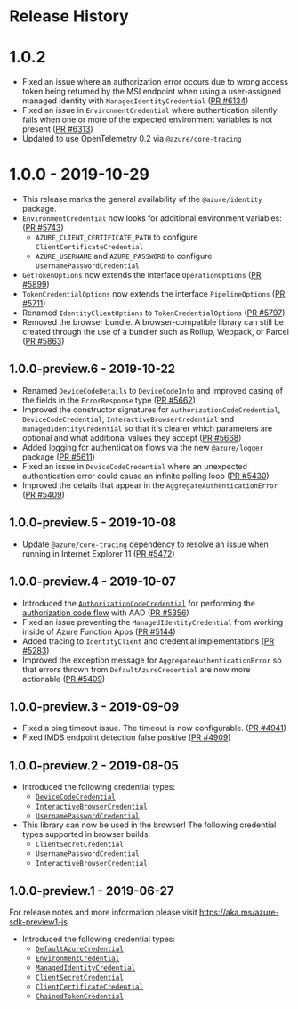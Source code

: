 Release History
================

# 1.0.2

- Fixed an issue where an authorization error occurs due to wrong access token being returned by the MSI endpoint when using a user-assigned managed identity with `ManagedIdentityCredential` ([PR #6134](https://github.com/Azure/azure-sdk-for-js/pull/6134))
- Fixed an issue in `EnvironmentCredential` where authentication silently fails when one or more of the expected environment variables is not present ([PR #6313](https://github.com/Azure/azure-sdk-for-js/pull/6313))
- Updated to use OpenTelemetry 0.2 via `@azure/core-tracing`

# 1.0.0 - 2019-10-29

- This release marks the general availability of the `@azure/identity` package.
- `EnvironmentCredential` now looks for additional environment variables: ([PR #5743](https://github.com/Azure/azure-sdk-for-js/pull/5743))
  - `AZURE_CLIENT_CERTIFICATE_PATH` to configure `ClientCertificateCredential`
  - `AZURE_USERNAME` and `AZURE_PASSWORD` to configure `UsernamePasswordCredential`
- `GetTokenOptions` now extends the interface `OperationOptions` ([PR #5899](https://github.com/Azure/azure-sdk-for-js/pull/5899))
- `TokenCredentialOptions` now extends the interface `PipelineOptions` ([PR #5711](https://github.com/azure/azure-sdk-for-js/pull/5711))
- Renamed `IdentityClientOptions` to `TokenCredentialOptions` ([PR #5797](https://github.com/Azure/azure-sdk-for-js/pull/5797))
- Removed the browser bundle. A browser-compatible library can still be created through the use of a bundler such as Rollup, Webpack, or Parcel
  ([PR #5863](https://github.com/Azure/azure-sdk-for-js/pull/5863))

## 1.0.0-preview.6 - 2019-10-22

- Renamed `DeviceCodeDetails` to `DeviceCodeInfo` and improved casing of the fields in the `ErrorResponse` type ([PR #5662](https://github.com/Azure/azure-sdk-for-js/pull/5662))
- Improved the constructor signatures for `AuthorizationCodeCredential`, `DeviceCodeCredential`, `InteractiveBrowserCredential` and `managedIdentityCredential` so that it's clearer which parameters are optional and what additional values they accept ([PR #5668](https://github.com/Azure/azure-sdk-for-js/pull/5668))
- Added logging for authentication flows via the new `@azure/logger` package ([PR #5611](https://github.com/Azure/azure-sdk-for-js/pull/5611))
- Fixed an issue in `DeviceCodeCredential` where an unexpected authentication error could cause an infinite polling loop ([PR #5430](https://github.com/Azure/azure-sdk-for-js/pull/5430))
- Improved the details that appear in the `AggregateAuthenticationError` ([PR #5409](https://github.com/Azure/azure-sdk-for-js/pull/5409))

## 1.0.0-preview.5 - 2019-10-08

- Update `@azure/core-tracing` dependency to resolve an issue when running in Internet Explorer 11 ([PR #5472](https://github.com/Azure/azure-sdk-for-js/pull/5472))

## 1.0.0-preview.4 - 2019-10-07

- Introduced the [`AuthorizationCodeCredential`](https://azure.github.io/azure-sdk-for-js/identity/classes/authorizationcodecredential.html) for performing the [authorization code flow](https://docs.microsoft.com/en-us/azure/active-directory/develop/v2-oauth2-auth-code-flow) with AAD ([PR #5356](https://github.com/Azure/azure-sdk-for-js/pull/5356))
- Fixed an issue preventing the `ManagedIdentityCredential` from working inside of Azure Function Apps ([PR #5144](https://github.com/Azure/azure-sdk-for-js/pull/5144))
- Added tracing to `IdentityClient` and credential implementations ([PR #5283](https://github.com/Azure/azure-sdk-for-js/pull/5283))
- Improved the exception message for `AggregateAuthenticationError` so that errors thrown from `DefaultAzureCredential` are now more actionable ([PR #5409](https://github.com/Azure/azure-sdk-for-js/pull/5409))

## 1.0.0-preview.3 - 2019-09-09

- Fixed a ping timeout issue. The timeout is now configurable. ([PR #4941](https://github.com/Azure/azure-sdk-for-js/pull/4941))
- Fixed IMDS endpoint detection false positive ([PR #4909](https://github.com/Azure/azure-sdk-for-js/pull/4909))

## 1.0.0-preview.2 - 2019-08-05

- Introduced the following credential types:
  - [`DeviceCodeCredential`](https://azure.github.io/azure-sdk-for-js/identity/classes/devicecodecredential.html)
  - [`InteractiveBrowserCredential`](https://azure.github.io/azure-sdk-for-js/identity/classes/interactivebrowsercredential.html)
  - [`UsernamePasswordCredential`](https://azure.github.io/azure-sdk-for-js/identity/classes/usernamepasswordcredential.html)
- This library can now be used in the browser! The following credential types supported in browser builds:
  - `ClientSecretCredential`
  - `UsernamePasswordCredential`
  - `InteractiveBrowserCredential`

## 1.0.0-preview.1 - 2019-06-27

For release notes and more information please visit https://aka.ms/azure-sdk-preview1-js

- Introduced the following credential types:
  - [`DefaultAzureCredential`](https://azure.github.io/azure-sdk-for-js/identity/classes/defaultazurecredential.html)
  - [`EnvironmentCredential`](https://azure.github.io/azure-sdk-for-js/identity/classes/environmentcredential.html)
  - [`ManagedIdentityCredential`](https://azure.github.io/azure-sdk-for-js/identity/classes/managedidentitycredential.html)
  - [`ClientSecretCredential`](https://azure.github.io/azure-sdk-for-js/identity/classes/clientsecretcredential.html)
  - [`ClientCertificateCredential`](https://azure.github.io/azure-sdk-for-js/identity/classes/clientcertificatecredential.html)
  - [`ChainedTokenCredential`](https://azure.github.io/azure-sdk-for-js/identity/classes/chainedtokencredential.html)
